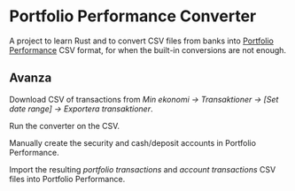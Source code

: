# Portfolio Performance Converter

A project to learn Rust and to convert CSV files from banks into [Portfolio Performance](https://www.portfolio-performance.info/) CSV format, for when the built-in conversions are not enough.

## Avanza

Download CSV of transactions from *Min ekonomi -> Transaktioner -> [Set date range] -> Exportera transaktioner*.

Run the converter on the CSV.

Manually create the security and cash/deposit accounts in Portfolio Performance.

Import the resulting *portfolio transactions* and *account transactions* CSV files into Portfolio Performance.